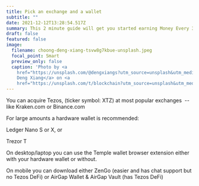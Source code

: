 ```yaml
---
title: Pick an exchange and a wallet
subtitle: ""
date: 2021-12-12T13:28:54.517Z
summary: This 2 minute guide will get you started earning Money Every 3 Days with Tezos
draft: false
featured: false
image:
  filename: choong-deng-xiang-tsvw8g7kbue-unsplash.jpeg
  focal_point: Smart
  preview_only: false
  caption: 'Photo by <a
    href="https://unsplash.com/@dengxiangs?utm_source=unsplash&utm_medium=referral&utm_content=creditCopyText">Choong
    Deng Xiang</a> on <a
    href="https://unsplash.com/t/blockchain?utm_source=unsplash&utm_medium=referral&utm_content=creditCopyText">Unsplash</a>   '
---
```

You can acquire Tezos, (ticker symbol: XTZ) at most popular exchanges  -- like Kraken.com or Binance.com

For large amounts a hardware wallet is recommended:

Ledger Nano S or X, or

Trezor T

On desktop/laptop you can use the Temple wallet browser extension either with your hardware wallet or without.

On mobile you can download either ZenGo (easier and has chat support but no Tezos DeFi) or AirGap Wallet & AirGap Vault (has Tezos DeFi)